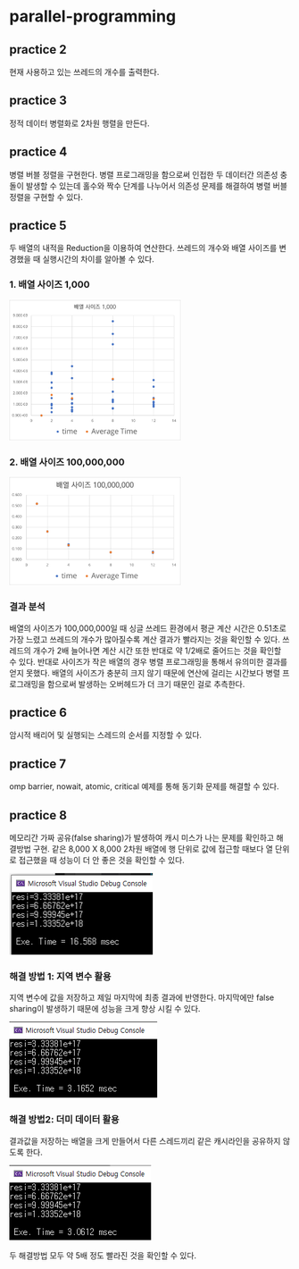 # parallel-programming

## practice 2

현재 사용하고 있는 쓰레드의 개수를 출력한다.

## practice 3

정적 데이터 병렬화로 2차원 행렬을 만든다.

## practice 4

병렬 버블 정렬을 구현한다. 병렬 프로그래밍을 함으로써 인접한 두 데이터간 의존성 충돌이 발생할 수 있는데 홀수와 짝수 단계를 나누어서 의존성 문제를 해결하여 병렬 버블 정렬을 구현할 수 있다.

## practice 5

두 배열의 내적을 Reduction을 이용하여 연산한다. 쓰레드의 개수와 배열 사이즈를 변경했을 때 실행시간의 차이를 알아볼 수 있다.

### 1. 배열 사이즈 1,000

<img src="./pic1.png" style="zoom:30%;" />

### 2. 배열 사이즈 100,000,000

<img src="./pic2.png" style="zoom:30%;" />

### 결과 분석
배열의 사이즈가 100,000,000일 때 싱글 쓰레드 환경에서 평균 계산 시간은 0.51초로 가장 느렸고 쓰레드의 개수가 많아질수록 계산 결과가 빨라지는 것을 확인할 수 있다. 쓰레드의 개수가 2배 늘어나면 계산 시간 또한 반대로 약 1/2배로 줄어드는 것을 확인할 수 있다.
반대로 사이즈가 작은 배열의 경우 병렬 프로그래밍을 통해서 유의미한 결과를 얻지 못했다. 배열의 사이즈가 충분히 크지 않기 때문에 연산에 걸리는 시간보다 병렬 프로그래밍을 함으로써 발생하는 오버헤드가 더 크기 때문인 걸로 추측한다.

## practice 6

암시적 배리어 및 실행되는 스레드의 순서를 지정할 수 있다.

## practice 7

omp barrier, nowait, atomic, critical 예제를 통해 동기화 문제를 해결할 수 있다.

## practice 8

메모리간 가짜 공유(false sharing)가 발생하여 캐시 미스가 나는 문제를 확인하고 해결방법 구현. 같은 8,000 X 8,000 2차원 배열에 행 단위로 값에 접근할 때보다 열 단위로 접근했을 때 성능이 더 안 좋은 것을 확인할 수 있다.

![](./pic8_1.png)

### 해결 방법 1: 지역 변수 활용

지역 변수에 값을 저장하고 제일 마지막에 최종 결과에 반영한다. 마지막에만 false sharing이 발생하기 때문에 성능을 크게 향상 시킬 수 있다.

![](./pic8_2.png)

### 해결 방법2: 더미 데이터 활용

결과값을 저장하는 배열을 크게 만들어서 다른 스레드끼리 같은 캐시라인을 공유하지 않도록 한다.

![](./pic8_3.png)

두 해결방법 모두 약 5배 정도 빨라진 것을 확인할 수 있다.

